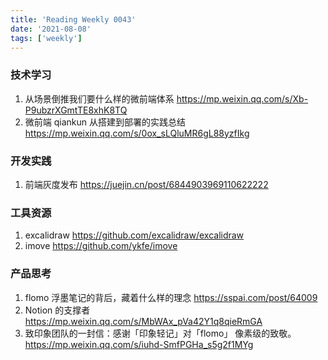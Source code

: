 ```yaml
---
title: 'Reading Weekly 0043'
date: '2021-08-08'
tags: ['weekly']
---
```


### 技术学习

1. 从场景倒推我们要什么样的微前端体系 https://mp.weixin.qq.com/s/Xb-P9ubzrXGmtTE8xhK8TQ
2. 微前端 qiankun 从搭建到部署的实践总结 https://mp.weixin.qq.com/s/0ox_sLQluMR6gL88yzfIkg

### 开发实践

1. 前端灰度发布 https://juejin.cn/post/6844903969110622222

### 工具资源

1. excalidraw https://github.com/excalidraw/excalidraw
2. imove https://github.com/ykfe/imove

### 产品思考

1. flomo 浮墨笔记的背后，藏着什么样的理念 https://sspai.com/post/64009
2. Notion 的支撑者 https://mp.weixin.qq.com/s/MbWAx_pVa42Y1q8qieRmGA
3. 致印象团队的一封信：感谢「印象轻记」对「flomo」 像素级的致敬。 https://mp.weixin.qq.com/s/iuhd-SmfPGHa_s5g2f1MYg
